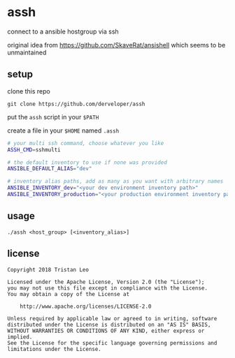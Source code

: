 # assh
connect to a ansible hostgroup via ssh

original idea from https://github.com/SkaveRat/ansishell which seems to be unmaintained

## setup

clone this repo

```git clone https://github.com/derveloper/assh```

put the ```assh``` script in your ```$PATH```

create a file in your ```$HOME``` named ```.assh```

```bash
# your multi ssh command, choose whatever you like
ASSH_CMD=sshmulti

# the default inventory to use if none was provided
ANSIBLE_DEFAULT_ALIAS="dev"

# inventory alias paths, add as many as you want with arbitrary names
ANSIBLE_INVENTORY_dev="<your dev environment inventory path>"
ANSIBLE_INVENTORY_production="<your production environment inventory path>"
```

## usage

```./assh <host_group> [<inventory_alias>]```

## license

```
Copyright 2018 Tristan Leo

Licensed under the Apache License, Version 2.0 (the "License");
you may not use this file except in compliance with the License.
You may obtain a copy of the License at

    http://www.apache.org/licenses/LICENSE-2.0

Unless required by applicable law or agreed to in writing, software
distributed under the License is distributed on an "AS IS" BASIS,
WITHOUT WARRANTIES OR CONDITIONS OF ANY KIND, either express or implied.
See the License for the specific language governing permissions and
limitations under the License.
```
